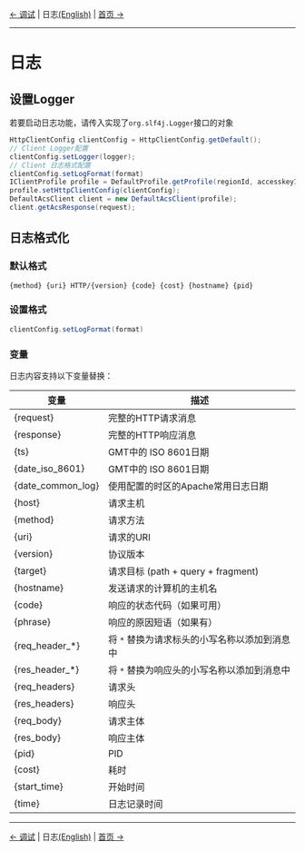 [← 调试](7-Debug-CN.md) | 日志[(English)](8-Log-EN.md) | [首页 →](../README-CN.md)
***



# 日志
## 设置Logger
若要启动日志功能，请传入实现了`org.slf4j.Logger`接口的对象

```java
HttpClientConfig clientConfig = HttpClientConfig.getDefault();
// Client Logger配置
clientConfig.setLogger(logger);
// Client 日志格式配置
clientConfig.setLogFormat(format)
IClientProfile profile = DefaultProfile.getProfile(regionId, accesskeyId, accesskeySecret);
profile.setHttpClientConfig(clientConfig);
DefaultAcsClient client = new DefaultAcsClient(profile);
client.getAcsResponse(request);
```
## 日志格式化
### 默认格式
`{method} {uri} HTTP/{version} {code} {cost} {hostname} {pid}`
### 设置格式
```java
clientConfig.setLogFormat(format)
```

### 变量

日志内容支持以下变量替换：

| 变量      |   描述       |
|----------|-------------|
| {request}     | 完整的HTTP请求消息 |
| {response}     | 完整的HTTP响应消息 |
| {ts}     | GMT中的 ISO 8601日期 |
| {date_iso_8601}     | GMT中的 ISO 8601日期 |
| {date_common_log}     | 使用配置的时区的Apache常用日志日期 |
| {host}     | 请求主机 |
| {method}     | 请求方法 |
| {uri}     | 请求的URI |
| {version}     | 协议版本 |
| {target}     | 请求目标 (path + query + fragment) |
| {hostname}     | 发送请求的计算机的主机名 |
| {code}     | 响应的状态代码（如果可用） |
| {phrase}     | 响应的原因短语（如果有） |
| {req_header_*}     | 将 `*` 替换为请求标头的小写名称以添加到消息中 |
| {res_header_*}     | 将 `*` 替换为响应头的小写名称以添加到消息中 |
| {req_headers}     | 请求头 |
| {res_headers}     | 响应头 |
| {req_body}     | 请求主体 |
| {res_body}     | 响应主体 |
| {pid}     | PID |
| {cost}     | 耗时 |
| {start_time}     | 开始时间 |
| {time}     | 日志记录时间 |

***
[← 调试](7-Debug-CN.md) | 日志[(English)](8-Logger-EN.md) | [首页 →](../README-CN.md)